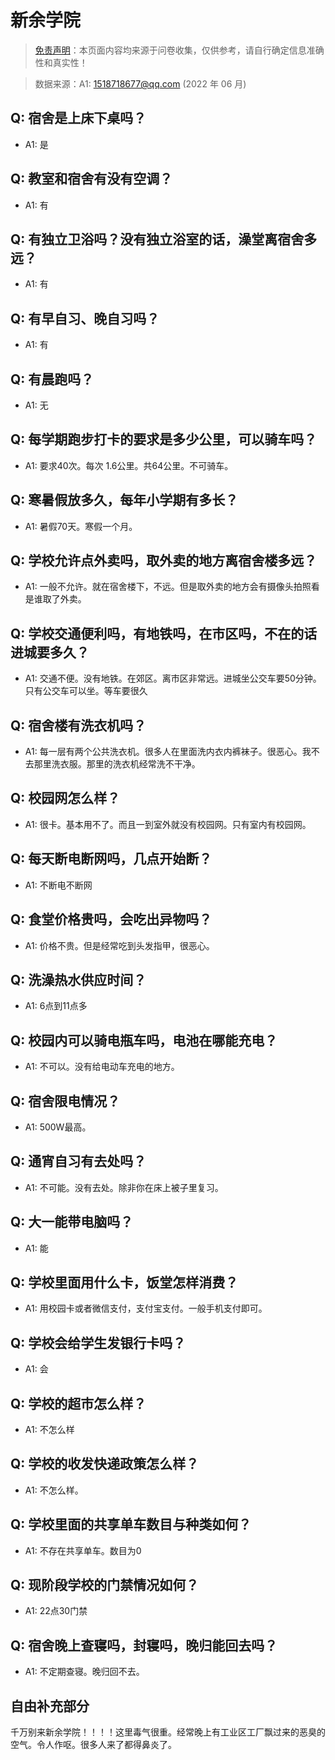 # 新余学院

> [免责声明](https://colleges.chat/#_3)：本页面内容均来源于问卷收集，仅供参考，请自行确定信息准确性和真实性！

> 数据来源：A1: 1518718677@qq.com (2022 年 06 月)

## Q: 宿舍是上床下桌吗？

- A1: 是

## Q: 教室和宿舍有没有空调？

- A1: 有

## Q: 有独立卫浴吗？没有独立浴室的话，澡堂离宿舍多远？

- A1: 有

## Q: 有早自习、晚自习吗？

- A1: 有

## Q: 有晨跑吗？

- A1: 无

## Q: 每学期跑步打卡的要求是多少公里，可以骑车吗？

- A1: 要求40次。每次 1.6公里。共64公里。不可骑车。

## Q: 寒暑假放多久，每年小学期有多长？

- A1: 暑假70天。寒假一个月。

## Q: 学校允许点外卖吗，取外卖的地方离宿舍楼多远？

- A1: 一般不允许。就在宿舍楼下，不远。但是取外卖的地方会有摄像头拍照看是谁取了外卖。

## Q: 学校交通便利吗，有地铁吗，在市区吗，不在的话进城要多久？

- A1: 交通不便。没有地铁。在郊区。离市区非常远。进城坐公交车要50分钟。只有公交车可以坐。等车要很久

## Q: 宿舍楼有洗衣机吗？

- A1: 每一层有两个公共洗衣机。很多人在里面洗内衣内裤袜子。很恶心。我不去那里洗衣服。那里的洗衣机经常洗不干净。

## Q: 校园网怎么样？

- A1: 很卡。基本用不了。而且一到室外就没有校园网。只有室内有校园网。

## Q: 每天断电断网吗，几点开始断？

- A1: 不断电不断网

## Q: 食堂价格贵吗，会吃出异物吗？

- A1: 价格不贵。但是经常吃到头发指甲，很恶心。

## Q: 洗澡热水供应时间？

- A1: 6点到11点多

## Q: 校园内可以骑电瓶车吗，电池在哪能充电？

- A1: 不可以。没有给电动车充电的地方。

## Q: 宿舍限电情况？

- A1: 500W最高。

## Q: 通宵自习有去处吗？

- A1: 不可能。没有去处。除非你在床上被子里复习。

## Q: 大一能带电脑吗？

- A1: 能

## Q: 学校里面用什么卡，饭堂怎样消费？

- A1: 用校园卡或者微信支付，支付宝支付。一般手机支付即可。

## Q: 学校会给学生发银行卡吗？

- A1: 会

## Q: 学校的超市怎么样？

- A1: 不怎么样

## Q: 学校的收发快递政策怎么样？

- A1: 不怎么样。

## Q: 学校里面的共享单车数目与种类如何？

- A1: 不存在共享单车。数目为0

## Q: 现阶段学校的门禁情况如何？

- A1: 22点30门禁

## Q: 宿舍晚上查寝吗，封寝吗，晚归能回去吗？

- A1: 不定期查寝。晚归回不去。

## 自由补充部分

千万别来新余学院！！！！这里毒气很重。经常晚上有工业区工厂飘过来的恶臭的空气。令人作呕。很多人来了都得鼻炎了。